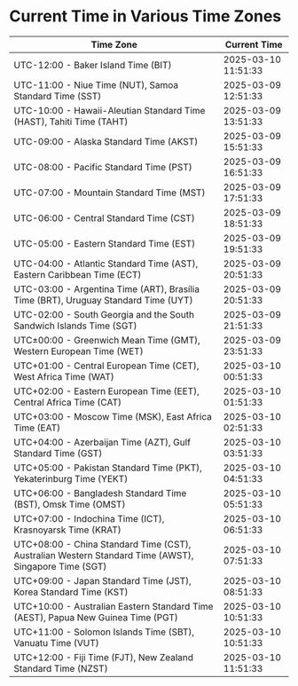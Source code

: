 # Current Time in Various Time Zones

| Time Zone | Current Time |
|-----------|--------------|
| UTC-12:00 - Baker Island Time (BIT) | 2025-03-10 11:51:33 |
| UTC-11:00 - Niue Time (NUT), Samoa Standard Time (SST) | 2025-03-09 12:51:33 |
| UTC-10:00 - Hawaii-Aleutian Standard Time (HAST), Tahiti Time (TAHT) | 2025-03-09 13:51:33 |
| UTC-09:00 - Alaska Standard Time (AKST) | 2025-03-09 15:51:33 |
| UTC-08:00 - Pacific Standard Time (PST) | 2025-03-09 16:51:33 |
| UTC-07:00 - Mountain Standard Time (MST) | 2025-03-09 17:51:33 |
| UTC-06:00 - Central Standard Time (CST) | 2025-03-09 18:51:33 |
| UTC-05:00 - Eastern Standard Time (EST) | 2025-03-09 19:51:33 |
| UTC-04:00 - Atlantic Standard Time (AST), Eastern Caribbean Time (ECT) | 2025-03-09 20:51:33 |
| UTC-03:00 - Argentina Time (ART), Brasília Time (BRT), Uruguay Standard Time (UYT) | 2025-03-09 20:51:33 |
| UTC-02:00 - South Georgia and the South Sandwich Islands Time (SGT) | 2025-03-09 21:51:33 |
| UTC±00:00 - Greenwich Mean Time (GMT), Western European Time (WET) | 2025-03-09 23:51:33 |
| UTC+01:00 - Central European Time (CET), West Africa Time (WAT) | 2025-03-10 00:51:33 |
| UTC+02:00 - Eastern European Time (EET), Central Africa Time (CAT) | 2025-03-10 01:51:33 |
| UTC+03:00 - Moscow Time (MSK), East Africa Time (EAT) | 2025-03-10 02:51:33 |
| UTC+04:00 - Azerbaijan Time (AZT), Gulf Standard Time (GST) | 2025-03-10 03:51:33 |
| UTC+05:00 - Pakistan Standard Time (PKT), Yekaterinburg Time (YEKT) | 2025-03-10 04:51:33 |
| UTC+06:00 - Bangladesh Standard Time (BST), Omsk Time (OMST) | 2025-03-10 05:51:33 |
| UTC+07:00 - Indochina Time (ICT), Krasnoyarsk Time (KRAT) | 2025-03-10 06:51:33 |
| UTC+08:00 - China Standard Time (CST), Australian Western Standard Time (AWST), Singapore Time (SGT) | 2025-03-10 07:51:33 |
| UTC+09:00 - Japan Standard Time (JST), Korea Standard Time (KST) | 2025-03-10 08:51:33 |
| UTC+10:00 - Australian Eastern Standard Time (AEST), Papua New Guinea Time (PGT) | 2025-03-10 10:51:33 |
| UTC+11:00 - Solomon Islands Time (SBT), Vanuatu Time (VUT) | 2025-03-10 10:51:33 |
| UTC+12:00 - Fiji Time (FJT), New Zealand Standard Time (NZST) | 2025-03-10 11:51:33 |
